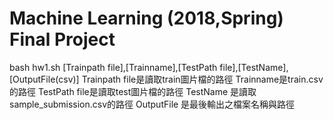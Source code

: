 # Machine Learning (2018,Spring) Final Project 
bash hw1.sh [Trainpath file],[Trainname],[TestPath file],[TestName],[OutputFile(csv)]
Trainpath file是讀取train圖片檔的路徑
Trainname是train.csv的路徑
TestPath file是讀取test圖片檔的路徑
TestName 是讀取sample_submission.csv的路徑
OutputFile 是最後輸出之檔案名稱與路徑
